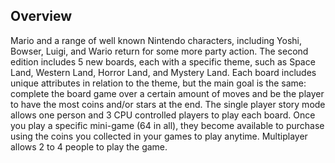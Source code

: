 ## Overview

Mario and a range of well known Nintendo characters, including Yoshi, Bowser, Luigi, and Wario return for some more party action. The second edition includes 5 new boards, each with a specific theme, such as Space Land, Western Land, Horror Land, and Mystery Land. Each board includes unique attributes in relation to the theme, but the main goal is the same: complete the board game over a certain amount of moves and be the player to have the most coins and/or stars at the end. The single player story mode allows one person and 3 CPU controlled players to play each board. Once you play a specific mini-game (64 in all), they become available to purchase using the coins you collected in your games to play anytime. Multiplayer allows 2 to 4 people to play the game.